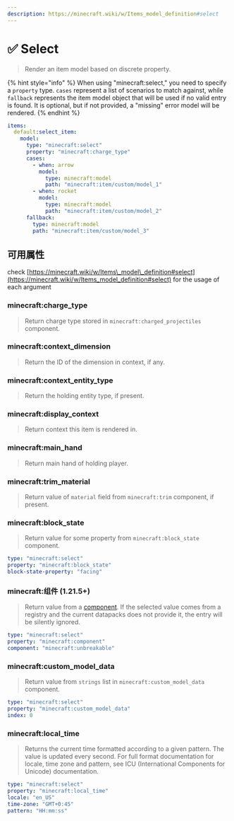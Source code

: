 ```yaml
---
description: https://minecraft.wiki/w/Items_model_definition#select
---
```


# ✅ Select

> Render an item model based on discrete property.

{% hint style="info" %}
When using "minecraft:select," you need to specify a `property` type. `cases` represent a list of scenarios to match against, while `fallback` represents the item model object that will be used if no valid entry is found. It is optional, but if not provided, a "missing" error model will be rendered.
{% endhint %}

```yaml
items:
  default:select_item:
    model:
      type: "minecraft:select"
      property: "minecraft:charge_type"
      cases:
        - when: arrow
          model:
            type: minecraft:model
            path: "minecraft:item/custom/model_1"
        - when: rocket
          model:
            type: minecraft:model
            path: "minecraft:item/custom/model_2"
      fallback:
        type: minecraft:model
        path: "minecraft:item/custom/model_3"
```

## 可用属性

check [https://minecraft.wiki/w/Items\_model\_definition#select](https://minecraft.wiki/w/Items_model_definition#select) for the usage of each argument

### minecraft:**charge\_type**

> Return charge type stored in `minecraft:charged_projectiles` component.

### minecraft:**context\_dimension**

> Return the ID of the dimension in context, if any.

### minecraft:**context\_entity\_type**

> Return the holding entity type, if present.

### minecraft:**display\_context**

> Return context this item is rendered in.

### minecraft:**main\_hand**

> Return main hand of holding player.

### minecraft:**trim\_material**

> Return value of `material` field from `minecraft:trim` component, if present.

### minecraft:**block\_state**

> Return value for some property from `minecraft:block_state` component.

```yaml
type: "minecraft:select"
property: "minecraft:block_state"
block-state-property: "facing"
```

### minecraft:**组件 (1.21.5+)**

> Return value from a [component](https://minecraft.wiki/w/Data_component_format). If the selected value comes from a registry and the current datapacks does not provide it, the entry will be silently ignored.

```yaml
type: "minecraft:select"
property: "minecraft:component"
component: "minecraft:unbreakable"
```

### minecraft:**custom\_model\_data**

> Return value from `strings` list in `minecraft:custom_model_data` component.

```yaml
type: "minecraft:select"
property: "minecraft:custom_model_data"
index: 0
```

### minecraft:**local\_time**

> Returns the current time formatted according to a given pattern. The value is updated every second. For full format documentation for locale, time zone and pattern, see ICU (International Components for Unicode) documentation.

```yaml
type: "minecraft:select"
property: "minecraft:local_time"
locale: "en_US"
time-zone: "GMT+0:45"
pattern: "HH:mm:ss"
```
